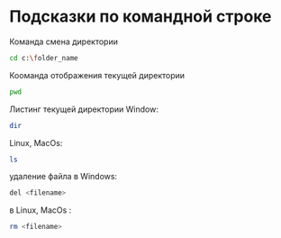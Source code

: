 # Подсказки по командной строке

Команда смена директории
```sh
cd c:\folder_name
```

Кооманда отображения текущей директории
```sh
pwd
```

Листинг текущей директории
Window:
```sh
dir
```
Linux, MacOs:
```sh
ls
``````

удаление файла в Windows:
``````sh
del <filename>
``````
в Linux, MacOs : 
``````sh
rm <filename>
``````

